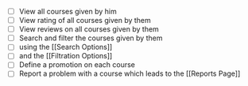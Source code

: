 -   [ ] View all courses given by him
-   [ ] View rating of all courses given by them
-   [ ] View reviews on all courses given by them
-   [ ] Search and filter the courses given by them
-   [ ] using the [[Search Options]]
-   [ ] and the [[Filtration Options]]
-   [ ] Define a promotion on each course
-   [ ] Report a problem with a course which leads to the [[Reports Page]]
